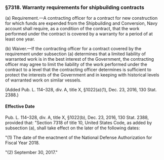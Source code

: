 ### §7318. Warranty requirements for shipbuilding contracts ###

(a) Requirement.—A contracting officer for a contract for new construction for which funds are expended from the Shipbuilding and Conversion, Navy account shall require, as a condition of the contract, that the work performed under the contract is covered by a warranty for a period of at least one year.

(b) Waiver.—If the contracting officer for a contract covered by the requirement under subsection (a) determines that a limited liability of warranted work is in the best interest of the Government, the contracting officer may agree to limit the liability of the work performed under the contract to a level that the contracting officer determines is sufficient to protect the interests of the Government and in keeping with historical levels of warranted work on similar vessels.

(Added Pub. L. 114–328, div. A, title X, §1022(a)(1), Dec. 23, 2016, 130 Stat. 2388.)

#### Effective Date ####

Pub. L. 114–328, div. A, title X, §1022(b), Dec. 23, 2016, 130 Stat. 2388, provided that: "Section 7318 of title 10, United States Code, as added by subsection (a), shall take effect on the later of the following dates:

"(1) The date of the enactment of the National Defense Authorization for Fiscal Year 2018.

"(2) September 30, 2017."